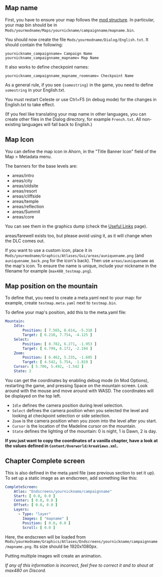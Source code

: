 ## Map name

First, you have to ensure your map follows the [mod structure](https://github.com/EverestAPI/Resources/wiki/Mod-Structure). In particular, your map bin should be in `Mods/yourmodname/Maps/yournickname/campaignname/mapname.bin`.

You should now create the file `Mods/yourmodname/Dialog/English.txt`. It should contain the following:
```
yournickname_campaignname= Campaign Name
yournickname_campaignname_mapname= Map Name
```

It also works to define checkpoint names:
```
yournickname_campaignname_mapname_roomname= Checkpoint Name
```

As a general rule, if you see `{somestring}` in the game, you need to define `somestring` in your English.txt.

You must restart Celeste or use Ctrl+F5 (in debug mode) for the changes in English.txt to take effect.

(If you feel like translating your map name in other languages, you can create other files in the Dialog directory, for example `French.txt`. All non-existing languages will fall back to English.)

## Map Icon

You can define the map icon in Ahorn, in the "Title Banner Icon" field of the Map > Metadata menu.

The banners for the base levels are:
* areas/intro
* areas/city
* areas/oldsite
* areas/resort
* areas/cliffside
* areas/temple
* areas/reflection
* areas/Summit
* areas/core

You can see them in the graphics dump (check the [Useful Links](https://github.com/EverestAPI/Resources/wiki/Useful-links) page).

areas/farewell exists too, but please avoid using it, as it will change when the DLC comes out.

If you want to use a custom icon, place it in `Mods/yourmodname/Graphics/Atlases/Gui/areas/auniquename.png` (and `auniquename_back.png` for the icon's back). Then use `areas/auniquename` as the map's icon. To ensure the name is unique, include your nickname in the filename for example (`max480_testmap.png`).

## Map position on the mountain

To define that, you need to create a meta.yaml next to your map: for example, create `testmap.meta.yaml` next to `testmap.bin`.

To define your map's position, add this to the meta.yaml file:
```yaml
Mountain:
    Idle:
        Position: [ 7.565, 8.614, -5.318 ]
        Target: [ 6.210, 7.754, -4.125 ]
    Select:
        Position: [ 8.782, 6.271, -1.953 ]
        Target: [ 6.799, 6.172, -2.194 ]
    Zoom:
        Position: [ 6.462, 5.235, -1.605 ]
        Target: [ 4.542, 5.754, -1.819 ]
    Cursor: [ 5.706, 5.492, -1.542 ]
    State: 2
```

You can get the coordinates by enabling debug mode (in Mod Options), restarting the game, and pressing Space on the mountain screen. Look around with the mouse and move around with WASD. The coordinates will be displayed on the top left.

* `Idle` defines the camera position during level selection.
* `Select` defines the camera position when you selected the level and looking at checkpoint selection or side selection.
* `Zoom` is the camera position when you zoom into the level after you start.
* `Cursor` is the location of the Madeline cursor on the mountain.
* `State` defines the lighting of the mountain: 0 is night, 1 is Dawn, 2 is day.

**If you just want to copy the coordinates of a vanilla chapter, have a look at the values defined in `Content/Overworld/AreaViews.xml`.**

## Chapter Complete screen

This is also defined in the meta.yaml file (see previous section to set it up). To set up a static image as an endscreen, add something like this:

```yaml
CompleteScreen:
    Atlas: "Endscreens/yournickname/campaignname"
    Start: [ 0.0, 0.0 ]
    Center: [ 0.0, 0.0 ]
    Offset: [ 0.0, 0.0 ]
    Layers:
      - Type: "layer"
        Images: [ "mapname" ]
        Position: [ 0.0, 0.0 ]
        Scroll: [ 0.0 ]
```

Here, the endscreen will be loaded from `Mods/yourmodname/Graphics/Atlases/Endscreens/yournickname/campaignname/mapname.png`. Its size should be 1920x1080px.

Putting multiple images will create an animation.


_If any of this information is incorrect, feel free to correct it and to shout at max480 on Discord._